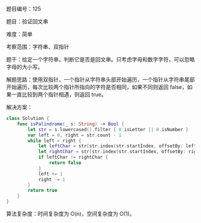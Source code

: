 题目编号：125

题目：验证回文串

难度：简单

考察范围：字符串、双指针

题干：给定一个字符串，判断它是否是回文串。只考虑字母和数字字符，可以忽略字母的大小写。

解题思路：使用双指针，一个指针从字符串头部开始遍历，一个指针从字符串尾部开始遍历，每次比较两个指针所指向的字符是否相同，如果不同则返回 false，如果一直比较到两个指针相遇，则返回 true。

解决方案：

```swift
class Solution {
    func isPalindrome(_ s: String) -> Bool {
        let str = s.lowercased().filter { 0.isLetter || 0.isNumber }
        var left = 0, right = str.count - 1
        while left < right {
            let leftChar = str[str.index(str.startIndex, offsetBy: left)]
            let rightChar = str[str.index(str.startIndex, offsetBy: right)]
            if leftChar != rightChar {
                return false
            }
            left += 1
            right -= 1
        }
        return true
    }
}
```

算法复杂度：时间复杂度为 O(n)，空间复杂度为 O(1)。